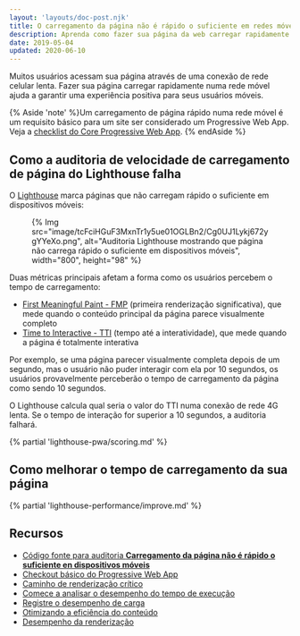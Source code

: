 ```yaml
---
layout: 'layouts/doc-post.njk'
title: O carregamento da página não é rápido o suficiente em redes móveis
description: Aprenda como fazer sua página da web carregar rapidamente em redes móveis.
date: 2019-05-04
updated: 2020-06-10
---
```


Muitos usuários acessam sua página através de uma conexão de rede celular lenta. Fazer sua página carregar rapidamente numa rede móvel ajuda a garantir uma experiência positiva para seus usuários móveis.

{% Aside 'note' %}Um carregamento de página rápido numa rede móvel é um requisito básico para um site ser considerado um Progressive Web App. Veja a [checklist do Core Progressive Web App](https://web.dev/pwa-checklist/#core). {% endAside %}

## Como a auditoria de velocidade de carregamento de página do Lighthouse falha

O [Lighthouse](https://developers.google.com/web/tools/lighthouse/) marca páginas que não carregam rápido o suficiente em dispositivos móveis:

<figure> {% Img src="image/tcFciHGuF3MxnTr1y5ue01OGLBn2/Cg0UJ1Lykj672ygYYeXo.png", alt="Auditoria Lighthouse mostrando que página não carrega rápido o suficiente em dispositivos móveis", width="800", height="98" %}</figure>

Duas métricas principais afetam a forma como os usuários percebem o tempo de carregamento:

- [First Meaningful Paint - FMP](/docs/lighthouse/performance/first-meaningful-paint/) (primeira renderização significativa), que mede quando o conteúdo principal da página parece visualmente completo
- [Time to Interactive - TTI](https://web.dev/tti/) (tempo até a interatividade), que mede quando a página é totalmente interativa

Por exemplo, se uma página parecer visualmente completa depois de um segundo, mas o usuário não puder interagir com ela por 10 segundos, os usuários provavelmente perceberão o tempo de carregamento da página como sendo 10 segundos.

O Lighthouse calcula qual seria o valor do TTI numa conexão de rede 4G lenta. Se o tempo de interação for superior a 10 segundos, a auditoria falhará.

{% partial 'lighthouse-pwa/scoring.md' %}

## Como melhorar o tempo de carregamento da sua página

{% partial 'lighthouse-performance/improve.md' %}

## Recursos

- [Código fonte para auditoria **Carregamento da página não é rápido o suficiente en dispositivos móveis**](https://github.com/GoogleChrome/lighthouse/blob/master/lighthouse-core/audits/load-fast-enough-for-pwa.js)
- [Checkout básico do Progressive Web App](https://developers.google.com/web/progressive-web-apps/checklist#baseline)
- [Caminho de renderização crítico](https://developers.google.com/web/fundamentals/performance/critical-rendering-path/)
- [Comece a analisar o desempenho do tempo de execução](https://developers.google.com/web/tools/chrome-devtools/evaluate-performance/)
- [Registre o desempenho de carga](https://developers.google.com/web/tools/chrome-devtools/evaluate-performance/reference#record-load)
- [Otimizando a eficiência do conteúdo](https://developers.google.com/web/fundamentals/performance/optimizing-content-efficiency/)
- [Desempenho da renderização](https://developers.google.com/web/fundamentals/performance/rendering/)
